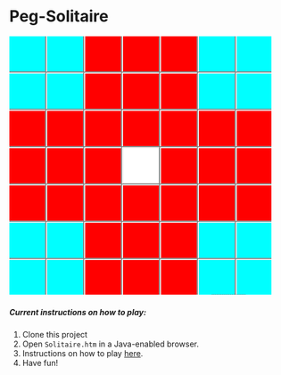# Peg-Solitaire
![Peg Solitaire](https://raw.githubusercontent.com/mzmousa/Peg-Solitaire/master/peg-solitaire-game.gif)
##### Current instructions on how to play:  
1. Clone this project  
2. Open `Solitaire.htm` in a Java-enabled browser.  
3. Instructions on how to play [here](https://en.wikipedia.org/wiki/Peg_solitaire).  
4. Have fun!  
